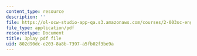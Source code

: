 ```yaml
---
content_type: resource
description: ''
file: https://ol-ocw-studio-app-qa.s3.amazonaws.com/courses/2-003sc-engineering-dynamics-fall-2011/802d90dce2038a8b7397a5fb02f3be9a_mB_rrEN_Ltc.pdf
file_type: application/pdf
resourcetype: Document
title: 3play pdf file
uid: 802d90dc-e203-8a8b-7397-a5fb02f3be9a
---
```

